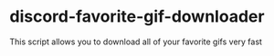 # discord-favorite-gif-downloader
This script allows you to download all of your favorite gifs very fast

